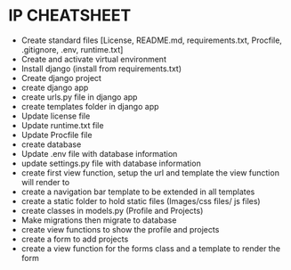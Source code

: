  # IP CHEATSHEET
* Create standard files [License, README.md, requirements.txt, Procfile, .gitignore, .env, runtime.txt]
* Create and activate virtual environment
* Install django (install from requirements.txt)
* Create django project
* create django app
* create urls.py file in django app
* create templates folder in django app
* Update license file
* Update runtime.txt file
* Update Procfile file
* create database
* Update .env file with database information
* update settings.py file with database information
* create first view function, setup the url and template the view function will render to
* create a navigation bar template to be extended in all templates
* create a static folder to hold static files (Images/css files/ js files)
* create classes in models.py (Profile and Projects)
* Make migrations then migrate to database
* create view functions to show the profile and projects
* create a form to add projects
* create a view function for the forms class and a template to render the form
